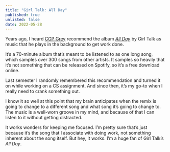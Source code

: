 ```yaml
---
title: "Girl Talk: All Day"
published: true
unlisted: false
date: 2022-05-28
---
```


Years ago, I heard [CGP Grey](https://youtube.com/cgpgrey) recommend the album [_All Day_](https://www.youtube.com/watch?v=uWzkK7tUjaU) by Girl Talk as music that he plays in the background to get work done.

It’s a 70-minute album that’s meant to be listened to as one long song, which samples over 300 songs from other artists. It samples so heavily that it’s not something that can be released on Spotify, so it’s a free download online.

Last semester I randomly remembered this recommendation and turned it on while working on a CS assignment. And since then, it’s my go-to when I really need to crank something out.

I know it so well at this point that my brain anticipates when the remix is going to change to a different song and what song it’s going to change to. The music is a well-worn groove in my mind, and because of that I can listen to it without getting distracted.

It works wonders for keeping me focused. I’m pretty sure that’s just because it’s the song that I associate with doing work, not something inherent about the song itself. But hey, it works. I’m a huge fan of Girl Talk’s _All Day_.
